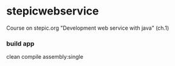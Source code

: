 # stepicwebservice
Course on stepic.org "Development web service with java" (ch.1) 
### build app
clean compile assembly:single